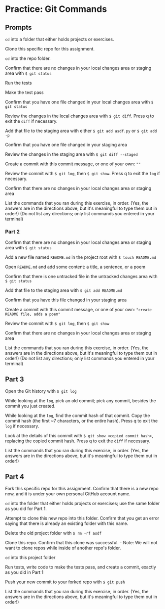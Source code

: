 # Practice: Git Commands

## Prompts

`cd` into a folder that either holds projects or exercises.

Clone this specific repo for this assignment.

`cd` into the repo folder.

Confirm that there are no changes in your local changes area or staging area with `$ git status`

Run the tests

Make the test pass

Confirm that you have one file changed in your local changes area with `$ git status`

Review the changes in the local changes area with `$ git diff`. Press q to exit the `diff` if necessary.

Add that file to the staging area with either `$ git add asdf.py` or `$ git add -p`

Confirm that you have one file changed in your staging area

Review the changes in the staging area with `$ git diff --staged`

Create a commit with this commit message, or one of your own: `""`

Review the commit with `$ git log`, then `$ git show`. Press q to exit the `log` if necessary.

Confirm that there are no changes in your local changes area or staging area


List the commands that you ran during this exercise, in order. (Yes, the answers are in the directions above, but it's meaningful to type them out in order!)
(Do not list any directions; only list commands you entered in your terminal)

### Part 2

Confirm that there are no changes in your local changes area or staging area with `$ git status`

Add a new file named `README.md` in the project root with `$ touch README.md`

Open `README.md` and add some content: a title, a sentence, or a poem

Confirm that there is one untracked file in the untracked changes area with `$ git status`

Add that file to the staging area with `$ git add README.md`

Confirm that you have this file changed in your staging area

Create a commit with this commit message, or one of your own: `"create README file, adds a poem"`

Review the commit with `$ git log`, then `$ git show`

Confirm that there are no changes in your local changes area or staging area

List the commands that you ran during this exercise, in order. (Yes, the answers are in the directions above, but it's meaningful to type them out in order!)
(Do not list any directions; only list commands you entered in your terminal)

## Part 3

Open the Git history with `$ git log`

While looking at the `log`, pick an old commit; pick any commit, besides the commit you just created.

While looking at the `log`, find the commit hash of that commit. Copy the commit hash (the first ~7 characters, or the entire hash). Press q to exit the `log` if necessary.

Look at the details of this commit with `$ git show <copied commit hash>`, replacing the copied commit hash. Press q to exit the `diff` if necessary.

List the commands that you ran during this exercise, in order. (Yes, the answers are in the directions above, but it's meaningful to type them out in order!)

## Part 4

Fork this specific repo for this assignment. Confirm that there is a new repo now, and it is under your own personal GitHub account name.

`cd` into the folder that either holds projects or exercises; use the same folder as you did for Part 1.

Attempt to clone this new repo into this folder. Confirm that you get an error saying that there is already an existing folder with this name.

Delete the old project folder with `$ rm -rf asdf`

Clone this repo. Confirm that this clone was successful.
    - Note: We will not want to clone repos while inside of another repo's folder.

`cd` into this project folder

Run tests, write code to make the tests pass, and create a commit, exactly as you did in Part 1

Push your new commit to your forked repo with `$ git push`

List the commands that you ran during this exercise, in order. (Yes, the answers are in the directions above, but it's meaningful to type them out in order!)
